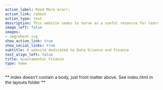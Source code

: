 ```yaml
---
action_label: Read More &rarr;
action_link: /about
action_type: text
description: This website seeks to serve as a useful resource for learning quantitative finance and data science tools using R and Python.
image_left: false
images:
- img/wheat.svg
show_action_link: true
show_social_links: true
subtitle: A website dedicated to Data Science and Finance
text_align_left: false
title: Quantamental Finance
type: home
---
```


** index doesn't contain a body, just front matter above.
See index.html in the layouts folder **

